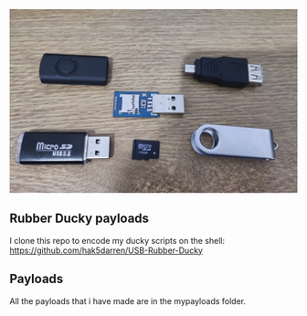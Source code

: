<p align = "center">
<img src = "/img/Rubberd.png">
</p>

## Rubber Ducky payloads

I clone this repo to encode my ducky scripts on the shell: https://github.com/hak5darren/USB-Rubber-Ducky

## Payloads

All the payloads that i have made are in the mypayloads folder.

